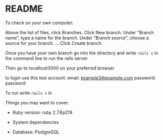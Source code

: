 # README

To check on your own computer:

Above the list of files, click Branches.
Click New branch.
Under "Branch name", type a name for the branch.
Under "Branch source", choose a source for your branch. ...
Click Create branch.

Once you have your own branch go into the directory and write `rails s` in the command line to run the rails server. 

Then go to localhost3000 on your preferred browser

to login use this test account:
email: example3@example.com
password: password

To run write `rails s` in 



Things you may want to cover:

* Ruby version: ruby 2.7.6p219

* System dependencies

* Database: PostgreSQL
